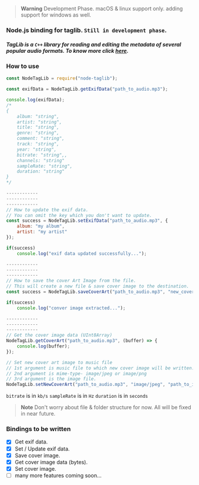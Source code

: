 >**Warning**
>Development Phase.
>macOS & linux support only.
> adding support for windows as well.

### Node.js binding for taglib. ``Still in development phase``.

##### TagLib is a ``C++`` library for reading and editing the metadata of several popular audio formats. To know more click [here](https://taglib.org/).

### How to use

```js
const NodeTagLib = require("node-taglib");

const exifData = NodeTagLib.getExifData("path_to_audio.mp3");

console.log(exifData);
/*
{
    album: "string",
    artist: "string",
    title: "string",
    genre: "string",
    comment: "string",
    track: "string",
    year: "string",
    bitrate: "string",,
    channels: "string"
    sampleRate: "string",
    duration: "string"
}
*/

------------
------------
------------
// How to update the exif data.
// You can omit the key which you don't want to update.
const success = NodeTagLib.setExifData("path_to_audio.mp3", {
    album: "my album",
    artist: "my artist"
});

if(success)
    console.log("exif data updated successfully...");

------------
------------
------------
// How to save the cover Art Image from the file.
// This will create a new file & save cover image to the destination.
const success = NodeTagLib.saveCoverArt("path_to_audio.mp3", "new_cover_art.jpeg");

if(success)
    console.log("conver image extracted...");

------------
------------
------------
// Get the cover image data (UInt8Array)
NodeTagLib.getCoverArt("path_to_audio.mp3", (buffer) => {
    console.log(buffer);
});

// Set new cover art image to music file
// 1st argument is music file to which new cover image will be written.
// 2nd argument is mime-type- image/jpeg or image/png
// 3rd argument is the image file.
NodeTagLib.setNewCoverArt("path_to_audio.mp3", "image/jpeg", "path_to_image.jpg");

```

``bitrate`` is in ``kb/s``
``sampleRate`` is in ``Hz``
``duration`` is in ``seconds``

>**Note**
>Don't worry about file & folder structure for now. All will be fixed in near future.

### Bindings to be written

- [x] Get exif data.
- [x] Set / Update exif data.
- [x] Save cover image.
- [x] Get cover image data (bytes).
- [x] Set cover image.
- [ ] many more features coming soon...